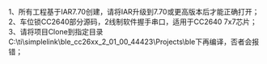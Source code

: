 1、所有工程基于IAR7.70创建，请将IAR升级到7.70或更高版本后才能正确打开；
2、车位锁CC2640部分源码，2线制软件握手串口，适用于CC2640 7x7芯片；
3、请将项目Clone到指定目录C:\ti\simplelink\ble_cc26xx_2_01_00_44423\Projects\ble下再编译，否者会报错；
